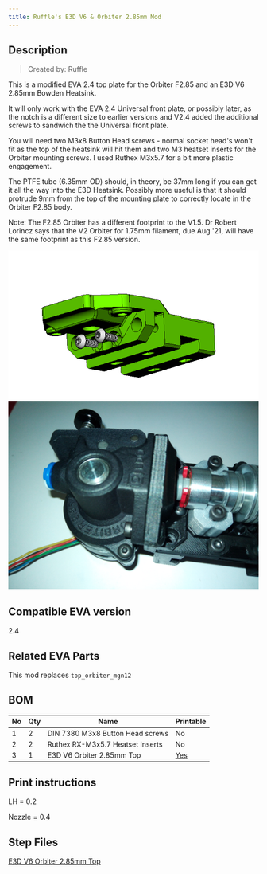 ```yaml
---
title: Ruffle's E3D V6 & Orbiter 2.85mm Mod
---
```


## Description

> Created by: Ruffle

This is a modified EVA 2.4 top plate for the Orbiter F2.85 and an E3D V6 2.85mm Bowden Heatsink.

It will only work with the EVA 2.4 Universal front plate, or possibly later, as the notch is a different size to earlier versions and V2.4 added the additional screws to sandwich the the Universal front plate.

You will need two M3x8 Button Head screws - normal socket head's won't fit as the top of the heatsink will hit them and two M3 heatset inserts for the Orbiter mounting screws. I used Ruthex M3x5.7 for a bit more plastic engagement.

The PTFE tube (6.35mm OD) should, in theory, be 37mm long if you can get it all the way into the E3D Heatsink. Possibly more useful is that it should protrude 9mm from the top of the mounting plate to correctly locate in the Orbiter F2.85 body.

Note:  The F2.85 Orbiter has a different footprint to the V1.5.  Dr Robert Lorincz says that the V2 Orbiter for 1.75mm filament, due Aug '21, will have the same footprint as this F2.85 version.

![E3D V6 Orbiter 2.85mm](assets/E3D-V6-Orbiter-2.85mm.png)
![E3D V6 Orbiter 2.85mm](assets/E3D-V6-Orbiter-2.85mm-sub-assembly.png)

## Compatible EVA version
2.4

## Related EVA Parts
This mod replaces `top_orbiter_mgn12`

## BOM
| No | Qty | Name                                                       | Printable |
| -- | --- | ---------------------------------------------------------- | --------- |
| 1  | 2   | DIN 7380 M3x8 Button Head screws                           | No        |
| 2  | 2   | Ruthex RX-M3x5.7 Heatset Inserts                           | No        |
| 3  | 1   | E3D V6 Orbiter 2.85mm Top                                  | [Yes](stl/E3D-V6-Orbiter-2.85mm.stl) |

## Print instructions
LH = 0.2

Nozzle = 0.4

## Step Files
[E3D V6 Orbiter 2.85mm Top](assets/stl/E3D-V6-Orbiter-2.85mm.stp)

